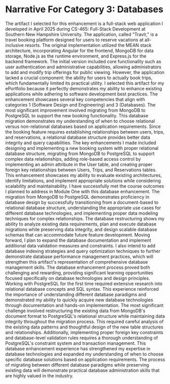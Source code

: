 # Narrative For Category 3: Databases

The artifact I selected for this enhancement is a full-stack web application I developed in
April 2025 during CS-465: Full-Stack Development at Southern New Hampshire University. The
application, called "Travlr," is a travel booking platform designed for users to reserve vacations
at all-inclusive resorts. The original implementation utilized the MEAN stack architecture,
incorporating Angular for the frontend, MongoDB for data storage, Node.js as the runtime
environment, and Express.js for the backend framework. The initial version included core
functionality such as user authentication and administrative capabilities, allowing administrators
to add and modify trip offerings for public viewing. However, the application lacked a crucial
component: the ability for users to actually book trips, which fundamentally limited its practical
utility.
I selected this artifact for my ePortfolio because it perfectly demonstrates my ability to
enhance existing applications while adhering to software development best practices. The
enhancement showcases several key competencies that align with categories 1 (Software Design
and Engineering) and 3 (Databases). The most significant improvement involved migrating from
MongoDB to PostgreSQL to support the new booking functionality. This database migration
demonstrates my understanding of when to choose relational versus non-relational databases
based on application requirements. Since the booking feature requires establishing relationships
between users, trips, and reservations, a relational database structure provides better data
integrity and query capabilities. The key enhancements I made included designing and
implementing a new booking system with proper relational database structure, migrating from
MongoDB to PostgreSQL to support complex data relationships, adding role-based access
control by implementing an admin attribute in the User table, and creating proper foreign key
relationships between Users, Trips, and Reservations tables. This enhancement showcases my
ability to evaluate existing architectures, identify limitations, and implement appropriate
solutions while considering scalability and maintainability.
I have successfully met the course outcomes I planned to address in Module One with
this database enhancement. The migration from MongoDB to PostgreSQL demonstrates
proficiency in database design by successfully transitioning from a document-based to relational
database structure, understanding the appropriate use cases for different database technologies,
and implementing proper data modeling techniques for complex relationships. The database
restructuring shows my ability to analyze existing data requirements, plan and execute database
migrations while preserving data integrity, and design scalable database schemas that can
accommodate future feature development. Moving forward, I plan to expand the database
documentation and implement additional data validation measures and constraints. I also intend
to add database indexing strategies and query optimization techniques to further demonstrate
database performance management practices, which will strengthen this artifact's representation
of comprehensive database management skills.
The database enhancement process proved both challenging and rewarding, providing
significant learning opportunities focused specifically on database technologies and design
principles. Working with PostgreSQL for the first time required extensive research into relational
database concepts and SQL syntax. This experience reinforced the importance of understanding
different database paradigms and demonstrated my ability to quickly acquire new database
technologies through documentation and hands-on implementation. The most significant
challenge involved restructuring the existing data from MongoDB's document format to
PostgreSQL's relational structure while maintaining data integrity throughout the migration
process. This required careful analysis of the existing data patterns and thoughtful design of the
new table structures and relationships. Additionally, implementing proper foreign key constraints
and database-level validation rules requires a thorough understanding of PostgreSQL's constraint
system and transaction management. This database enhancement experience has strengthened
my expertise in database technologies and expanded my understanding of when to choose
specific database solutions based on application requirements. The process of migrating between
different database paradigms while preserving existing data will demonstrate practical database
administration skills that are highly valued in the industry.